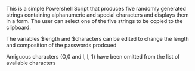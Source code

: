 This is a simple Powershell Script that produces five randomly generated strings containing alphanumeric and special characters and displays them in a form. The user can select one of the five strings to be copied to the clipboard.

The variables $length and $characters can be edited to change the length and composition of the passwords prodcued

Amiguous characters (O,0 and I, l, 1) have been omitted from the list of available characters
